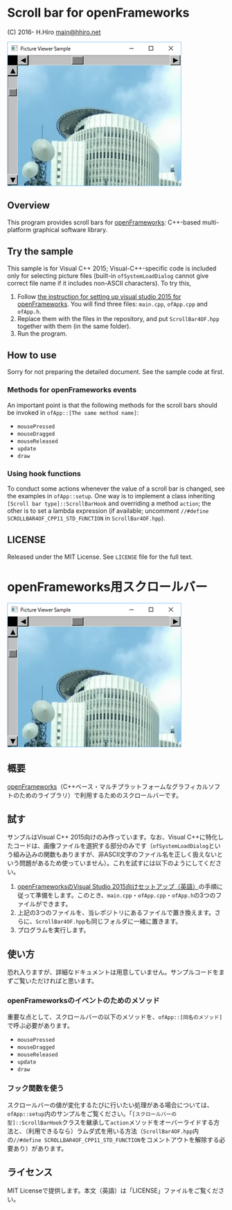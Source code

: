 # Scroll bar for openFrameworks

(C) 2016- H.Hiro <main@hhiro.net>

<img src="screenshot.png" alt="Screenshot" />

## Overview

This program provides scroll bars for [openFrameworks](http://openframeworks.cc/ "openFrameworks"): C++-based multi-platform graphical software library.

## Try the sample

This sample is for Visual C++ 2015; Visual-C++-specific code is included only for selecting picture files (built-in `ofSystemLoadDialog` cannot give correct file name if it includes non-ASCII characters). To try this,

1.  Follow [the instruction for setting up visual studio 2015 for openFrameworks](http://openframeworks.cc/setup/vs/ "visual studio | openFrameworks"). You will find three files: `main.cpp`, `ofApp.cpp` and `ofApp.h`.
2.  Replace them with the files in the repository, and put `ScrollBar4OF.hpp` together with them (in the same folder).
3.  Run the program.

## How to use

Sorry for not preparing the detailed document. See the sample code at first.

### Methods for openFrameworks events

An important point is that the following methods for the scroll bars should be invoked in `ofApp::[The same method name]`:

-   `mousePressed`
-   `mouseDragged`
-   `mouseReleased`
-   `update`
-   `draw`

### Using hook functions

To conduct some actions whenever the value of a scroll bar is changed, see the examples in `ofApp::setup`. One way is to implement a class inheriting `[Scroll bar type]::ScrollBarHook` and overriding a method `action`; the other is to set a lambda expression (if available; uncomment `//#define SCROLLBAR4OF_CPP11_STD_FUNCTION` in `ScrollBar4OF.hpp`).

## LICENSE

Released under the MIT License. See `LICENSE` file for the full text.

# openFrameworks用スクロールバー

<img src="screenshot.png" alt="Screenshot" />

## 概要

[openFrameworks](http://openframeworks.cc/ "openFrameworks")（C++ベース・マルチプラットフォームなグラフィカルソフトのためのライブラリ）で利用するためのスクロールバーです。

## 試す

サンプルはVisual C++ 2015向けのみ作っています。なお、Visual C++に特化したコードは、画像ファイルを選択する部分のみです（`ofSystemLoadDialog`という組み込みの関数もありますが、非ASCII文字のファイル名を正しく扱えないという問題があるため使っていません）。これを試すには以下のようにしてください。

1.  [openFrameworksのVisual Studio 2015向けセットアップ（英語）](http://openframeworks.cc/setup/vs/ "visual studio | openFrameworks")の手順に従って準備をします。このとき、`main.cpp`・`ofApp.cpp`・`ofApp.h`の3つのファイルができます。
2.  上記の3つのファイルを、当レポジトリにあるファイルで置き換えます。さらに、`ScrollBar4OF.hpp`も同じフォルダに一緒に置きます。
3.  プログラムを実行します。

## 使い方

恐れ入りますが、詳細なドキュメントは用意していません。サンプルコードをまずご覧いただければと思います。

### openFrameworksのイベントのためのメソッド

重要な点として、スクロールバーの以下のメソッドを、`ofApp::[同名のメソッド]`で呼ぶ必要があります。

-   `mousePressed`
-   `mouseDragged`
-   `mouseReleased`
-   `update`
-   `draw`

### フック関数を使う

スクロールバーの値が変化するたびに行いたい処理がある場合については、`ofApp::setup`内のサンプルをご覧ください。「`[スクロールバーの型]::ScrollBarHook`クラスを継承して`action`メソッドをオーバーライドする方法と、（利用できるなら）ラムダ式を用いる方法（`ScrollBar4OF.hpp`内の`//#define SCROLLBAR4OF_CPP11_STD_FUNCTION`をコメントアウトを解除する必要あり）があります。

## ライセンス

MIT Licenseで提供します。本文（英語）は「LICENSE」ファイルをご覧ください。
